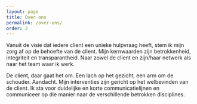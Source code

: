 ```yaml
---
layout: page
title: Over ons
permalink: /over-ons/
order: 2
---
```


Vanuit de visie dat iedere client een unieke hulpvraag heeft, stem ik mijn zorg af op de behoefte van de client. Mijn kernwaarden zijn betrokkenheid, integriteit en transparantheid. Naar zowel de client en zijn/haar netwerk als naar het team waar ik werk.

De client, daar gaat het om. Een lach op het gezicht, een arm om de schouder. Aandacht. Mijn interventies zijn gericht op het welbevinden van de client. Ik sta voor duidelijke en korte communicatielijnen en communiceer op die manier naar de verschillende betrokken disciplines.
